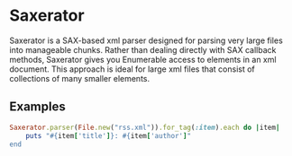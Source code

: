 Saxerator
=========

Saxerator is a SAX-based xml parser designed for parsing very large files into manageable chunks. Rather than
dealing directly with SAX callback methods, Saxerator gives you Enumerable access to elements in an xml document.
This approach is ideal for large xml files that consist of collections of many smaller elements.

Examples
--------

```ruby
Saxerator.parser(File.new("rss.xml")).for_tag(:item).each do |item|
    puts "#{item['title']}: #{item['author']"
end
```
